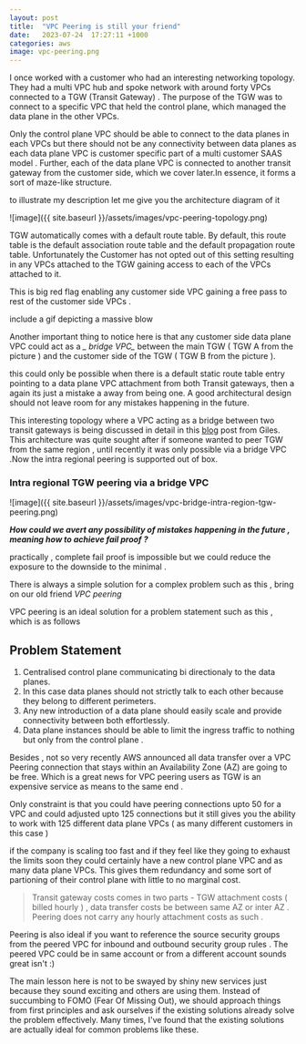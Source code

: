 ```yaml
---
layout: post
title:  "VPC Peering is still your friend"
date:   2023-07-24  17:27:11 +1000
categories: aws
image: vpc-peering.png
---
```


I once worked with a customer who had an interesting networking topology. They had a multi VPC hub and spoke network with around forty VPCs connected to a TGW (Transit Gateway) . The purpose of the TGW was to connect to a specific VPC that held the control plane, which managed the data plane in the other VPCs. 

Only the control plane VPC should be able to connect to the data planes in each VPCs but there should not be any connectivity between data planes as each data plane VPC is customer specific part of a multi customer SAAS model . Further, each of the data plane VPC is connected to another transit gateway from the customer side, which we cover later.In essence, it forms a sort of maze-like structure.

to illustrate my description let me give you the architecture diagram of it 

![image]({{ site.baseurl }}/assets/images/vpc-peering-topology.png)

TGW automatically comes with a default route table. By default, this route table is the default association route table and the default propagation route table. Unfortunately the Customer has not opted out of this setting resulting in any VPCs attached to the TGW gaining access to each of the VPCs attached to it. 

This is big red flag enabling any customer side VPC gaining a free pass to rest of the customer side VPCs . 

include a gif depicting a massive blow 

Another important thing to notice here is that any customer side data plane VPC could act as a *_ bridge VPC_* between the main TGW ( TGW A from the picture ) and the customer side of the TGW ( TGW B from the picture ). 

this could only be possible when there is a default static route table entry pointing to a data plane VPC attachment from both Transit gateways, then a again its just a mistake a away from being one. A good architectural design should not leave room for any mistakes happening in the future.

This interesting topology where a VPC acting as a bridge between two transit gateways is being discussed in detail in this  [blog](https://www.gilles.cloud/2019/12/aws-transitive-routing-with-transit.html) post from Giles. This architecture was quite sought after if someone wanted to peer TGW from the same region , until recently it was only possible via a bridge VPC .Now the intra regional peering is supported out of box. 

### Intra regional TGW peering via a bridge VPC

![image]({{ site.baseurl }}/assets/images/vpc-bridge-intra-region-tgw-peering.png)




***How could we avert any possibility of mistakes happening in the future , meaning how to achieve fail proof ?***

practically , complete fail proof is impossible but we could reduce the exposure to the downside to the minimal . 

There is always a simple solution for a complex problem such as this , bring on our old friend *VPC peering*

VPC peering is an ideal solution for a problem statement such as this , which is as follows  

## Problem Statement

1. Centralised control plane communicating bi directionaly to the data planes. 
2. In this case data planes should not strictly talk to each other because they belong to different perimeters.
3. Any new introduction of a data plane should easily scale and provide connectivity between both effortlessly. 
4. Data plane instances should be able to limit the ingress traffic to nothing but only from the control plane .

Besides , not so very recently AWS announced all data transfer over a VPC Peering connection that stays within an Availability Zone (AZ) are going to be free. Which is a great news for VPC peering users as TGW is an expensive service as means to the same end . 

Only constraint is that you could have peering connections upto 50 for a VPC and could adjusted upto 125 connections but it still gives you the ability to work with 125 different data plane VPCs ( as many different customers in this case )

if the company is scaling too fast and if they feel like they going to exhaust the limits soon they could certainly have a new control plane VPC and as many data plane VPCs. This gives them redundancy and some sort of partioning of their control plane with little to no marginal cost. 

> Transit gateway costs comes in two parts - TGW attachment costs ( billed hourly ) , data transfer costs be between same AZ or inter AZ . Peering does not carry any hourly attachment costs as such .

Peering is also ideal if you want to reference the source security groups from the peered VPC for inbound and outbound security group rules . The peered VPC could be in same account or from a different account sounds great isn't :) 



The main lesson here is not to be swayed by shiny new services just because they sound exciting and others are using them. Instead of succumbing to FOMO (Fear Of Missing Out), we should approach things from first principles and ask ourselves if the existing solutions already solve the problem effectively. Many times, I've found that the existing solutions are actually ideal for common problems like these.